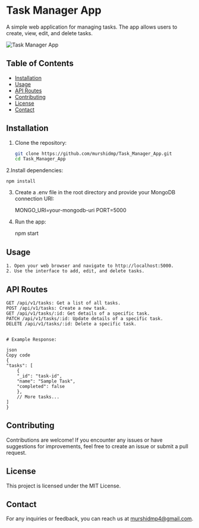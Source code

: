 # Task Manager App

A simple web application for managing tasks. The app allows users to create, view, edit, and delete tasks.

![Task Manager App](/public/favicon.ico)

## Table of Contents

- [Installation](#installation)
- [Usage](#usage)
- [API Routes](#api-routes)
- [Contributing](#contributing)
- [License](#license)
- [Contact](#contact)

## Installation

1. Clone the repository:

   ```bash
   git clone https://github.com/murshidmp/Task_Manager_App.git
   cd Task_Manager_App

2.Install dependencies:

    npm install

3. Create a .env file in the root directory and provide your MongoDB connection URI:

    MONGO_URI=your-mongodb-uri
    PORT=5000

4. Run the app:

    npm start

## Usage
    1. Open your web browser and navigate to http://localhost:5000.
    2. Use the interface to add, edit, and delete tasks.


## API Routes
    GET /api/v1/tasks: Get a list of all tasks.
    POST /api/v1/tasks: Create a new task.
    GET /api/v1/tasks/:id: Get details of a specific task.
    PATCH /api/v1/tasks/:id: Update details of a specific task.
    DELETE /api/v1/tasks/:id: Delete a specific task.
    
    
    # Example Response:

    json
    Copy code
    {
    "tasks": [
        {
        "_id": "task-id",
        "name": "Sample Task",
        "completed": false
        },
        // More tasks...
    ]
    }
## Contributing

Contributions are welcome! If you encounter any issues or have suggestions for improvements, feel free to create an issue or submit a pull request.

## License
This project is licensed under the MIT License.

## Contact
For any inquiries or feedback, you can reach us at murshidmp4@gmail.com.